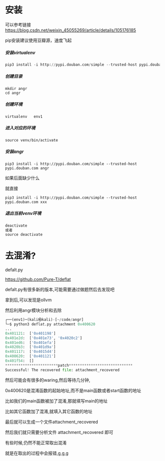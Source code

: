 # 安装

可以参考链接 https://blog.csdn.net/weixin_45055269/article/details/105176185

pip安装建议使用豆瓣源，速度飞起

##### 安装virtualenv

```python
pip3 install -i http://pypi.douban.com/simple --trusted-host pypi.douban.com virtualenv
```

##### 创建目录

```
mkdir angr
cd angr
```

##### 创建环境

```
virtualenv   env1
```

##### 进入对应的环境

```
source venv/bin/activate
```

##### 安装angr

```
pip3 install -i http://pypi.douban.com/simple --trusted-host pypi.douban.com angr
```

如果后面缺少什么

就直接 

```
pip3 install -i http://pypi.douban.com/simple --trusted-host pypi.douban.com xxx
```

##### 退出当前venv环境

```python
deactivate
或者
source deactivate
```





# 去混淆?



defalt.py

https://github.com/Pure-T/deflat

defalt.py有很多新的版本,可能需要通过做题然后去发现吧





拿到后,可以发现是ollvm

然后利用angr模块分析和去除

```python
┌──(env1)─(kali㉿kali)-[~/code/angr]
└─$ python3 deflat.py attachment 0x400620
...
0x401121:  ['0x401198']
0x401e2d:  ['0x401e73', '0x4020c2']
0x401ed6:  ['0x401efa']
0x4020b3:  ['0x401d9a']
0x401117:  ['0x4015d4']
0x400620:  ['0x401121']
0x401f54:  []
************************patch*****************************
Successful! The recovered file: attachment_recovered
```

然后可能会有很多的waring,然后等待几分钟,

0x400620是混淆函数的起始地址,而不是main函数或者start函数的地址

比如我们的main函数被加了混淆,那就填写main的地址

比如其它函数加了混淆,就填入其它函数的地址



最后就可以生成一个文件attachment_recovered

然后我们就只需要分析文件 attachment_recovered 即可



有些时候,仍然不能正常取出混淆

就是在取出的过程中会报错,g,g,g

